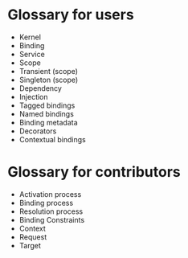 # Glossary for users
- Kernel
- Binding
- Service
- Scope
- Transient (scope)
- Singleton (scope)
- Dependency
- Injection
- Tagged bindings
- Named bindings
- Binding metadata
- Decorators
- Contextual bindings

# Glossary for contributors
- Activation process
- Binding process
- Resolution process
- Binding Constraints
- Context
- Request
- Target
